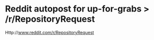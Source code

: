 # Reddit autopost for up-for-grabs > /r/RepositoryRequest


Http://www.reddit.com/r/RepositoryRequest
